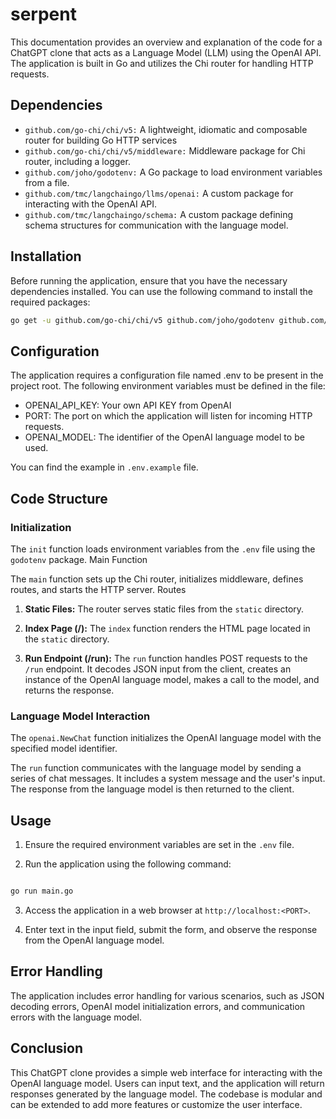 # serpent

This documentation provides an overview and explanation of the code for a ChatGPT clone that acts as a Language Model (LLM) using the OpenAI API. The application is built in Go and utilizes the Chi router for handling HTTP requests.

## Dependencies

- `github.com/go-chi/chi/v5:` A lightweight, idiomatic and composable router for building Go HTTP services
- `github.com/go-chi/chi/v5/middleware:` Middleware package for Chi router, including a logger.
- `github.com/joho/godotenv:` A Go package to load environment variables from a file.
- `github.com/tmc/langchaingo/llms/openai:` A custom package for interacting with the OpenAI API.
- `github.com/tmc/langchaingo/schema:` A custom package defining schema structures for communication with the language model.

## Installation

Before running the application, ensure that you have the necessary dependencies installed. You can use the following command to install the required packages:

```bash
go get -u github.com/go-chi/chi/v5 github.com/joho/godotenv github.com/tmc/langchaingo/llms/openai github.com/tmc/langchaingo/schema
```

## Configuration

The application requires a configuration file named .env to be present in the project root. The following environment variables must be defined in the file:

- OPENAI_API_KEY: Your own API KEY from OpenAI
- PORT: The port on which the application will listen for incoming HTTP requests.
- OPENAI_MODEL: The identifier of the OpenAI language model to be used.

You can find the example in `.env.example` file.

## Code Structure

### Initialization

The `init` function loads environment variables from the `.env` file using the `godotenv` package.
Main Function

The `main` function sets up the Chi router, initializes middleware, defines routes, and starts the HTTP server.
Routes

1. **Static Files:** The router serves static files from the `static` directory.

2. **Index Page (/):** The `index` function renders the HTML page located in the `static` directory.

3. **Run Endpoint (/run):** The `run` function handles POST requests to the `/run` endpoint. It decodes JSON input from the client, creates an instance of the OpenAI language model, makes a call to the model, and returns the response.

### Language Model Interaction

The `openai.NewChat` function initializes the OpenAI language model with the specified model identifier.

The `run` function communicates with the language model by sending a series of chat messages. It includes a system message and the user's input. The response from the language model is then returned to the client.

## Usage

1. Ensure the required environment variables are set in the `.env` file.

2. Run the application using the following command:
```bash

go run main.go
```
3. Access the application in a web browser at `http://localhost:<PORT>`.

4. Enter text in the input field, submit the form, and observe the response from the OpenAI language model.

## Error Handling

The application includes error handling for various scenarios, such as JSON decoding errors, OpenAI model initialization errors, and communication errors with the language model.

## Conclusion

This ChatGPT clone provides a simple web interface for interacting with the OpenAI language model. Users can input text, and the application will return responses generated by the language model. The codebase is modular and can be extended to add more features or customize the user interface.

